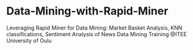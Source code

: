 # Data-Mining-with-Rapid-Miner
Leveraging Rapid Miner for Data Mining: Market Basket Analysis, KNN classifications, Sentiment Analysis of News
Data Mining Training @ITEE University of Oulu
